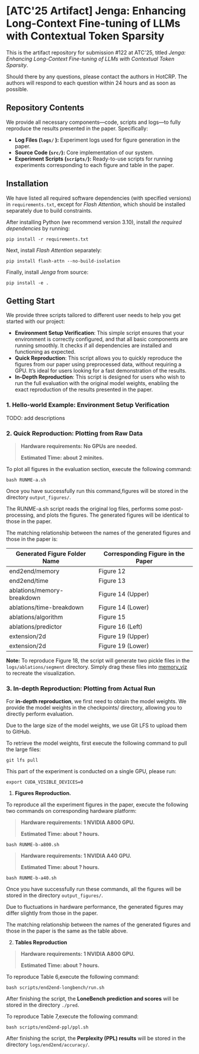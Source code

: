 # [ATC'25 Artifact] Jenga: Enhancing Long-Context Fine-tuning of LLMs with Contextual Token Sparsity

This is the artifact repository for submission #122 at ATC'25, titled *Jenga: Enhancing Long-Context Fine-tuning of LLMs with Contextual Token Sparsity*.

Should there by any questions, please contact the authors in HotCRP. The authors will respond to each question within 24 hours and as soon as possible.

## Repository Contents

We provide all necessary components—code, scripts and logs—to fully reproduce the results presented in the paper. Specifically:

- **Log Files  (`logs/` ):** Experiment logs used for figure generation in the paper.
- **Source Code (`src/`):** Core implementation of our system.
- **Experiment Scripts (`scripts/`):** Ready-to-use scripts for running experiments corresponding to each figure and table in the paper.

## Installation

We have listed all required software dependencies (with specified versions) in `requirements.txt`, except for *Flash Attention*, which should be installed separately due to build constraints.

After installing Python (we recommend version 3.10), install *the required dependencies* by running:

```
pip install -r requirements.txt
```

Next, install *Flash Attention* separately:

```
pip install flash-attn --no-build-isolation
```

Finally, install *Jenga* from source:

```
pip install -e .
```

## Getting Start

We provide three scripts tailored to different user needs to help you get started with our project:

- **Environment Setup Verification**: This simple script ensures that your environment is correctly configured, and that all basic components are running smoothly. It checks if all dependencies are installed and functioning as expected.
- **Quick Reproduction**: This script allows you to quickly reproduce the figures from our paper using preprocessed data, without requiring a GPU. It’s ideal for users looking for a fast demonstration of the results.
- **In-Depth Reproduction**: This script is designed for users who wish to run the full evaluation with the original model weights, enabling the exact reproduction of the results presented in the paper.

### 1. Hello-world Example: Environment Setup Verification

TODO: add descriptions

### 2. Quick Reproduction: Plotting from Raw Data

> **Hardware requirements: No GPUs are needed.**
>
> **Estimated Time: about 2 minites.**

To plot all figures in the evaluation section, execute the following command:

```
bash RUNME-a.sh
```

Once you have successfully run this command,figures will be stored in the directory `output_figures/`.

The RUNME-a.sh script reads the original log files, performs some post-processing, and plots the figures. The generated figures will be identical to those in the paper.

The matching relationship between the names of the generated figures and those in the paper is:

| Generated Figure Folder Name | Corresponding Figure in the Paper |
| ---- | ---- |
| end2end/memory | Figure 12 |
| end2end/time | Figure 13|
| ablations/memory-breakdown | Figure 14 (Upper) |
| ablations/time-breakdown | Figure 14 (Lower) |
| ablations/algorithm | Figure 15 |
| ablations/predictor | Figure 16 (Left) |
| extension/2d | Figure 19 (Upper) |
| extension/2d | Figure 19 (Lower) |

**Note:** To reproduce Figure 18, the script will generate two pickle files in the `logs/ablations/segment` directory. Simply drag these files into [memory_viz](https://docs.pytorch.org/memory_viz) to recreate the visualization.


### 3. In-depth Reproduction: Plotting from Actual Run

For **in-depth reproduction**, we first need to obtain the model weights. We provide the model weights in the checkpoints/ directory, allowing you to directly perform evaluation.

Due to the large size of the model weights, we use Git LFS to upload them to GitHub.

To retrieve the model weights, first execute the following command to pull the large files:

```
git lfs pull
```
This part of the experiment is conducted on a single GPU, please run:

```
export CUDA_VISIBLE_DEVICES=0
```


1. **Figures Reproduction.**

To reproduce all the experiment figures in the paper, execute the following two commands on corresponding hardware platform:
> **Hardware requirements: 1 NVIDIA A800 GPU.**
>
> **Estimated Time: about ? hours.**


```
bash RUNME-b-a800.sh
```

> **Hardware requirements: 1 NVIDIA A40 GPU.**
>
> **Estimated Time: about ? hours.**


```
bash RUNME-b-a40.sh
```

Once you have successfully run these commands, all the figures will be stored in the directory `output_figures/`.

Due to fluctuations in hardware performance, the generated figures may differ slightly from those in the paper.

The matching relationship between the names of the generated figures and those in the paper is the same as the table above.



2. **Tables Reproduction**

> **Hardware requirements: 1 NVIDIA A800 GPU.**
> 
> **Estimated Time: about ? hours.**

To reproduce Table 6,execute the following command:

```
bash scripts/end2end-longbench/run.sh
```
After finishing the script, the **LoneBench prediction and scores** will be stored in the directory `./pred`.

To reproduce Table 7,execute the following command:

```
bash scripts/end2end-ppl/ppl.sh
```
After finishing the script, the **Perplexity (PPL) results** will be stored in the directory `logs/end2end/accuracy/`.



